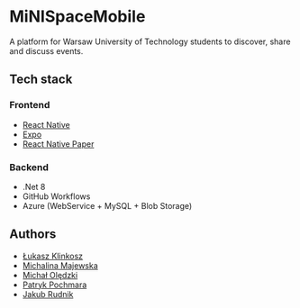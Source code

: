 # MiNISpaceMobile

A platform for Warsaw University of Technology students to discover, share and discuss events.

## Tech stack

### Frontend

- [React Native](https://reactnative.dev/)
- [Expo](https://expo.dev/)
- [React Native Paper](https://reactnativepaper.com/)

### Backend

- .Net 8
- GitHub Workflows
- Azure (WebService + MySQL + Blob Storage)

## Authors

- [Łukasz Klinkosz](https://github.com/Luuxo77)
- [Michalina Majewska](https://github.com/majewska-mi)
- [Michał Olędzki](https://github.com/WildJellybear)
- [Patryk Pochmara](https://github.com/Patonymous)
- [Jakub Rudnik](https://github.com/zeraye)
